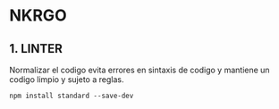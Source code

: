 # NKRGO
## 1. LINTER
Normalizar el codigo evita errores en sintaxis de codigo y mantiene un codigo limpio y sujeto a reglas.

`npm install standard --save-dev`
